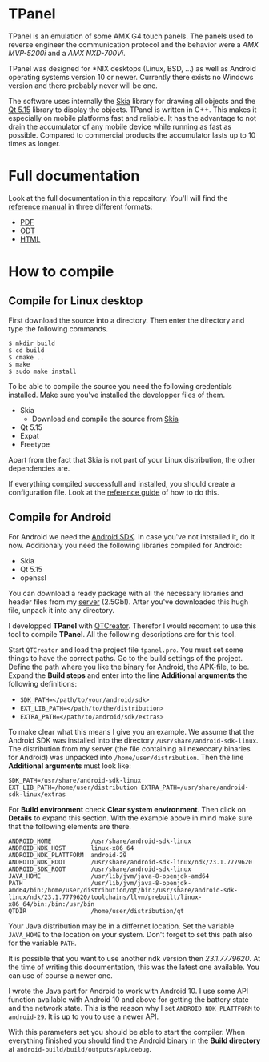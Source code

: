 # TPanel
TPanel is an emulation of some AMX G4 touch panels. The panels used to reverse engineer the communication protocol and the behavior were a *AMX MVP-5200i* and a *AMX NXD-700Vi*.

TPanel was designed for *NIX desktops (Linux, BSD, …) as well as Android operating systems version 10 or newer. Currently there exists no Windows version and there probably never will be one.

The software uses internally the [Skia](https://skia.org) library for drawing all objects and the [Qt 5.15](https://doc.qt.io/qt-5.15/) library to display the objects. TPanel is written in C++. This makes it especially on mobile platforms fast and reliable. It has the advantage to not drain the accumulator of any mobile device while running as fast as possible. Compared to commercial products the accumulator lasts up to 10 times as longer.

# Full documentation
Look at the full documentation in this repository. You'll will find the [reference manual](https://github.com/TheLord45/tpanel/tree/main/documentation) in three different formats:
* [PDF](https://github.com/TheLord45/tpanel/blob/main/documentation/ReferenceGuide.pdf)
* [ODT](https://github.com/TheLord45/tpanel/blob/main/documentation/ReferenceGuide.odt)
* [HTML](https://github.com/TheLord45/tpanel/blob/main/documentation/ReferenceGuide.html)

# How to compile
## Compile for Linux desktop
First download the source into a directory. Then enter the directory and type the following commands.

    $ mkdir build
    $ cd build
    $ cmake ..
    $ make
    $ sudo make install

To be able to compile the source you need the following credentials installed. Make sure you've installed the developper files of them.
- Skia
  - Download and compile the source from [Skia](https://skia.org)
- Qt 5.15
- Expat
- Freetype

Apart from the fact that Skia is not part of your Linux distribution, the other dependencies are.

If everything compiled successfull and installed, you should create a configuration file. Look at the [reference guide](https://github.com/TheLord45/tpanel/tree/main/documentation) of how to do this.

## Compile for Android
For Android we need the [Android SDK](https://developer.android.com/). In case you've not intstalled it, do it now. Additionaly you need the following libraries compiled for Android:

- Skia
- Qt 5.15
- openssl

You can download a ready package with all the necessary libraries and header files from my [server](https://www.theosys.at/download/android_dist.tar.bz2) (2.5Gb!). After you've downloaded this hugh file, unpack it into any directory.

I developped **TPanel** with [QTCreator](https://www.qt.io/product/development-tools). Therefor I would recoment to use this tool to compile **TPanel**. All the following descriptions are for this tool.

Start `QTCreator` and load the project file `tpanel.pro`. You must set some things to have the correct paths. Go to the build settings of the project. Define the path where you like the binary for Android, the APK-file, to be. Expand the **Build steps** and enter into the line **Additional arguments** the following definitions:

- `SDK_PATH=</path/to/your/android/sdk>`
- `EXT_LIB_PATH=</path/to/the/distribution>`
- `EXTRA_PATH=</path/to/android/sdk/extras>`

To make clear what this means I give you an example. We assume that the Android SDK was installed into the directory `/usr/share/android-sdk-linux`. The distribution from my server (the file containing all nexeccary binaries for Android) was unpacked into `/home/user/distribution`. Then the line **Additional arguments** must look like:

    SDK_PATH=/usr/share/android-sdk-linux EXT_LIB_PATH=/home/user/distribution EXTRA_PATH=/usr/share/android-sdk-linux/extras

For **Build environment** check **Clear system environment**. Then click on **Details** to expand this section. With the example above in mind make sure that the following elements are there.

    ANDROID_HOME           /usr/share/android-sdk-linux
    ANDROID_NDK_HOST       linux-x86_64
    ANDROID_NDK_PLATTFORM  android-29
    ANDROID_NDK_ROOT       /usr/share/android-sdk-linux/ndk/23.1.7779620
    ANDROID_SDK_ROOT       /usr/share/android-sdk-linux
    JAVA_HOME              /usr/lib/jvm/java-8-openjdk-amd64
    PATH                   /usr/lib/jvm/java-8-openjdk-amd64/bin:/home/user/distribution/qt/bin:/usr/share/android-sdk-linux/ndk/23.1.7779620/toolchains/llvm/prebuilt/linux-x86_64/bin:/bin:/usr/bin
    QTDIR                  /home/user/distribution/qt

Your Java distribution may be in a differnet location. Set the variable `JAVA_HOME` to the location on your system. Don't forget to set this path also for the variable `PATH`.

It is possible that you want to use another ndk version then *23.1.7779620*. At the time of writing this documentation, this was the latest one available. You can use of course a newer one.

I wrote the Java part for Android to work with Android 10. I use some API function available with Android 10 and above for getting the battery state and the network state. This is the reason why I set `ANDROID_NDK_PLATTFORM` to `android-29`. It is up to you to use a newer API.

With this parameters set you should be able to start the compiler. When everything finished you should find the Android binary in the **Build directory** at `android-build/build/outputs/apk/debug`.
